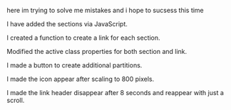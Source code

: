 here im trying to solve me mistakes and i hope to sucsess this time 

I have added the sections via JavaScript.

I created a function to create a link for each section.

Modified the active class properties for both section and link.

I made a button to create additional partitions.

I made the icon appear after scaling to 800 pixels.

I made the link header disappear after 8 seconds and reappear with just a scroll.
